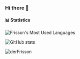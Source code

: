 ### Hi there 👋

#### 📊 Statistics
![Frisson's Most Used Languages](https://github-readme-stats.vercel.app/api/top-langs/?username=derfrisson&theme=cobalt&hide=css,html,scss)

![GitHub stats](https://github-readme-stats.vercel.app/api?username=derFrisson&count_private=true&show_icons=true&locale=de&custom_title=Stats&theme=cobalt&line_height=40)

<!--
**derFrisson/derFrisson** is a ✨ _special_ ✨ repository because its `README.md` (this file) appears on your GitHub profile.

Here are some ideas to get you started:

- 🔭 I’m currently working on ...
- 🌱 I’m currently learning ...
- 👯 I’m looking to collaborate on ...
- 🤔 I’m looking for help with ...
- 💬 Ask me about ...
- 📫 How to reach me: ...
- 😄 Pronouns: ...
- ⚡ Fun fact: ...
-->
<p><img align="center" src="https://github-readme-streak-stats.herokuapp.com/?user=derFrisson&" alt="derFrisson" /></p>
